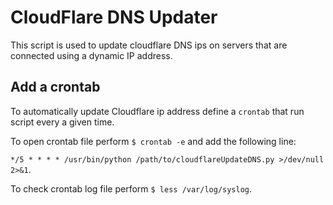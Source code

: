 # CloudFlare DNS Updater
This script is used to update cloudflare DNS ips on servers that are connected using a dynamic IP address.

## Add a crontab 
To automatically update Cloudflare ip address define a `crontab` that run script every a given time.

To open crontab file perform `$ crontab -e` and add the following line:

`*/5 * * * * /usr/bin/python /path/to/cloudflareUpdateDNS.py >/dev/null 2>&1`.

To check crontab log file perform `$ less /var/log/syslog`.
